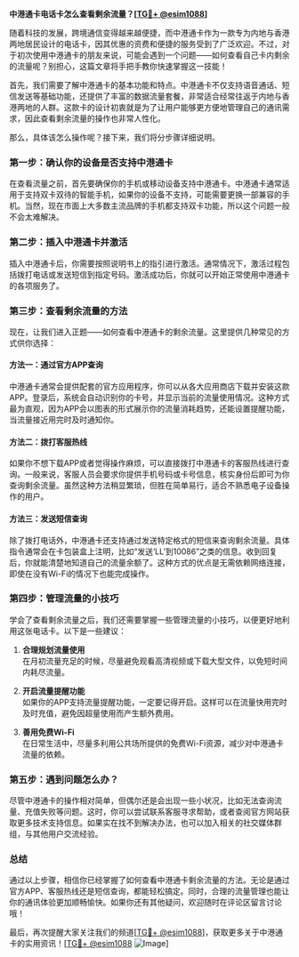 **中港通卡电话卡怎么查看剩余流量？[[TG💪+ @esim1088](https://t.me/s/esim1088)]**

随着科技的发展，跨境通信变得越来越便捷，而中港通卡作为一款专为内地与香港两地居民设计的电话卡，因其优惠的资费和便捷的服务受到了广泛欢迎。不过，对于初次使用中港通卡的朋友来说，可能会遇到一个问题——如何查看自己卡内剩余的流量呢？别担心，这篇文章将手把手教你快速掌握这一技能！

首先，我们需要了解中港通卡的基本功能和特点。中港通卡不仅支持语音通话、短信发送等基础功能，还提供了丰富的数据流量套餐，非常适合经常往返于内地与香港两地的人群。这款卡的设计初衷就是为了让用户能够更方便地管理自己的通讯需求，因此查看剩余流量的操作也非常人性化。

那么，具体该怎么操作呢？接下来，我们将分步骤详细说明。

### **第一步：确认你的设备是否支持中港通卡**
在查看流量之前，首先要确保你的手机或移动设备支持中港通卡。中港通卡通常适用于支持双卡双待的智能手机，如果你的设备不支持，可能需要更换一部兼容的手机。当然，现在市面上大多数主流品牌的手机都支持双卡功能，所以这个问题一般不会太难解决。

### **第二步：插入中港通卡并激活**
插入中港通卡后，你需要按照说明书上的指引进行激活。通常情况下，激活过程包括拨打电话或发送短信到指定号码。激活成功后，你就可以开始正常使用中港通卡的各项服务了。

### **第三步：查看剩余流量的方法**
现在，让我们进入正题——如何查看中港通卡的剩余流量。这里提供几种常见的方式供你选择：

#### **方法一：通过官方APP查询**
中港通卡通常会提供配套的官方应用程序，你可以从各大应用商店下载并安装这款APP。登录后，系统会自动识别你的卡号，并显示当前的流量使用情况。这种方式最为直观，因为APP会以图表的形式展示你的流量消耗趋势，还能设置提醒功能，当流量接近用完时及时通知你。

#### **方法二：拨打客服热线**
如果你不想下载APP或者觉得操作麻烦，可以直接拨打中港通卡的客服热线进行查询。一般来说，客服人员会要求你提供手机号码或卡号信息，核实身份后即可为你查询剩余流量。虽然这种方法稍显繁琐，但胜在简单易行，适合不熟悉电子设备操作的用户。

#### **方法三：发送短信查询**
除了拨打电话外，中港通卡还支持通过发送特定格式的短信来查询剩余流量。具体指令通常会在卡包装盒上注明，比如“发送‘LL’到10086”之类的信息。收到回复后，你就能清楚地知道自己的流量余额了。这种方式的优点是无需依赖网络连接，即使在没有Wi-Fi的情况下也能完成操作。

### **第四步：管理流量的小技巧**
学会了查看剩余流量之后，我们还需要掌握一些管理流量的小技巧，以便更好地利用这张电话卡。以下是一些建议：

1. **合理规划流量使用**  
   在月初流量充足的时候，尽量避免观看高清视频或下载大型文件，以免短时间内耗尽流量。
   
2. **开启流量提醒功能**  
   如果你的APP支持流量提醒功能，一定要记得开启。这样可以在流量快用完时及时充值，避免因超量使用而产生额外费用。
   
3. **善用免费Wi-Fi**  
   在日常生活中，尽量多利用公共场所提供的免费Wi-Fi资源，减少对中港通卡流量的依赖。

### **第五步：遇到问题怎么办？**
尽管中港通卡的操作相对简单，但偶尔还是会出现一些小状况，比如无法查询流量、充值失败等问题。这时，你可以尝试联系客服寻求帮助，或者查阅官方网站获取更多技术支持信息。如果实在找不到解决办法，也可以加入相关的社交媒体群组，与其他用户交流经验。

### **总结**
通过以上步骤，相信你已经掌握了如何查看中港通卡剩余流量的方法。无论是通过官方APP、客服热线还是短信查询，都能轻松搞定。同时，合理的流量管理也能让你的通讯体验更加顺畅愉快。如果你还有其他疑问，欢迎随时在评论区留言讨论哦！

最后，再次提醒大家关注我们的频道[[TG💪+ @esim1088](https://t.me/s/esim1088)]，获取更多关于中港通卡的实用资讯！[[TG💪+ @esim1088](https://t.me/s/esim1088) ![Image](https://i.postimg.cc/4NQfJmqS/Snipaste-2025-05-13-00-14-12.png)]